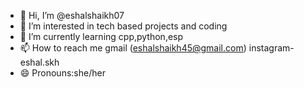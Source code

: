 - 👋 Hi, I’m @eshalshaikh07
- 👀 I’m interested in tech based projects and coding
- 🌱 I’m currently learning cpp,python,esp 
- 📫 How to reach me gmail (eshalshaikh45@gmail.com) instagram-eshal.skh
- 😄 Pronouns:she/her


<!---
eshalshaikh07/eshalshaikh07 is a ✨ special ✨ repository because its `README.md` (this file) appears on your GitHub profile.
You can click the Preview link to take a look at your changes.
--->

